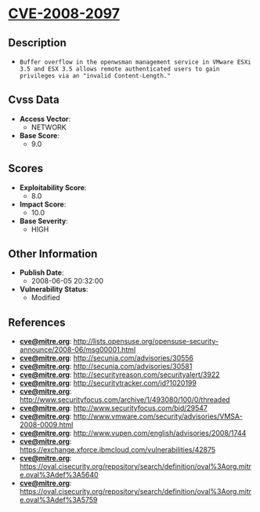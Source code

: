 
# [CVE-2008-2097](http://lists.opensuse.org/opensuse-security-announce/2008-06/msg00001.html)

## Description

- `Buffer overflow in the openwsman management service in VMware ESXi 3.5 and ESX 3.5 allows remote authenticated users to gain privileges via an "invalid Content-Length."`

## Cvss Data

- **Access Vector**:
  - NETWORK
- **Base Score**:
  - 9.0

## Scores

- **Exploitability Score**:
  - 8.0
- **Impact Score**:
  - 10.0
- **Base Severity**:
  - HIGH

## Other Information

- **Publish Date**:
  - 2008-06-05 20:32:00
- **Vulnerability Status**:
  - Modified

## References

- **cve@mitre.org**: http://lists.opensuse.org/opensuse-security-announce/2008-06/msg00001.html
- **cve@mitre.org**: http://secunia.com/advisories/30556
- **cve@mitre.org**: http://secunia.com/advisories/30581
- **cve@mitre.org**: http://securityreason.com/securityalert/3922
- **cve@mitre.org**: http://securitytracker.com/id?1020199
- **cve@mitre.org**: http://www.securityfocus.com/archive/1/493080/100/0/threaded
- **cve@mitre.org**: http://www.securityfocus.com/bid/29547
- **cve@mitre.org**: http://www.vmware.com/security/advisories/VMSA-2008-0009.html
- **cve@mitre.org**: http://www.vupen.com/english/advisories/2008/1744
- **cve@mitre.org**: https://exchange.xforce.ibmcloud.com/vulnerabilities/42875
- **cve@mitre.org**: https://oval.cisecurity.org/repository/search/definition/oval%3Aorg.mitre.oval%3Adef%3A5640
- **cve@mitre.org**: https://oval.cisecurity.org/repository/search/definition/oval%3Aorg.mitre.oval%3Adef%3A5759
